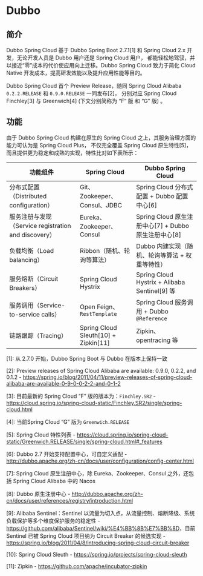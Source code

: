 # Dubbo
## 简介

Dubbo Spring Cloud 基于 Dubbo Spring Boot 2.7.1[1] 和 Spring Cloud 2.x 开发，无论开发人员是 Dubbo 用户还是 Spring Cloud 用户，
都能轻松地驾驭，并以接近“零”成本的代价使应用向上迁移。Dubbo Spring Cloud 致力于简化 Cloud Native 开发成本，提高研发效能以及提升应用性能等目的。

Dubbo Spring Cloud 首个 Preview Release，随同 Spring Cloud Alibaba `0.2.2.RELEASE` 和  `0.9.0.RELEASE` 一同发布[2]，
分别对应 Spring Cloud Finchley[3] 与 Greenwich[4] (下文分别简称为 “F” 版 和 “G” 版) 。





## 功能

由于 Dubbo Spring Cloud 构建在原生的 Spring Cloud 之上，其服务治理方面的能力可认为是 Spring Cloud Plus，
不仅完全覆盖 Spring Cloud 原生特性[5]，而且提供更为稳定和成熟的实现，特性比对如下表所示：

| 功能组件                                             | Spring Cloud                           | Dubbo Spring Cloud                                   |
| ---------------------------------------------------- | -------------------------------------- | -----------------------------------------------------|
| 分布式配置（Distributed configuration）              | Git、Zookeeper、Consul、JDBC           | Spring Cloud 分布式配置 + Dubbo 配置中心[6]          |
| 服务注册与发现（Service registration and discovery） | Eureka、Zookeeper、Consul              | Spring Cloud 原生注册中心[7] + Dubbo 原生注册中心[8] |
| 负载均衡（Load balancing）                           | Ribbon（随机、轮询等算法）             | Dubbo 内建实现（随机、轮询等算法 + 权重等特性）      |
| 服务熔断（Circuit Breakers）                         | Spring Cloud Hystrix                   | Spring Cloud Hystrix + Alibaba Sentinel[9] 等        |
| 服务调用（Service-to-service calls）                 | Open Feign、`RestTemplate`             | Spring Cloud 服务调用 + Dubbo `@Reference`           |
| 链路跟踪（Tracing）                                  | Spring Cloud Sleuth[10] + Zipkin[11]   | Zipkin、opentracing 等                               |



[1]: 从 2.7.0 开始，Dubbo Spring Boot 与 Dubbo 在版本上保持一致

[2]: Preview releases of Spring Cloud Alibaba are available: 0.9.0, 0.2.2, and 0.1.2 - <https://spring.io/blog/2011/04/11/preview-releases-of-spring-cloud-alibaba-are-available-0-9-0-0-2-2-and-0-1-2>

[3]: 目前最新的 Spring Cloud “F” 版的版本为：`Finchley.SR2` - <https://cloud.spring.io/spring-cloud-static/Finchley.SR2/single/spring-cloud.html>

[4]: 当前Spring Cloud “G” 版为 `Greenwich.RELEASE`

[5]:  Spring Cloud 特性列表 - <https://cloud.spring.io/spring-cloud-static/Greenwich.RELEASE/single/spring-cloud.html#_features>

[6]:  Dubbo 2.7 开始支持配置中心，可自定义适配 - <http://dubbo.apache.org/zh-cn/docs/user/configuration/config-center.html>

[7]: Spring Cloud 原生注册中心，除 Eureka、Zookeeper、Consul 之外，还包括 Spring Cloud Alibaba 中的 Nacos

[8]: Dubbo 原生注册中心 - <http://dubbo.apache.org/zh-cn/docs/user/references/registry/introduction.html>

[9]: Alibaba Sentinel：Sentinel 以流量为切入点，从流量控制、熔断降级、系统负载保护等多个维度保护服务的稳定性 - <https://github.com/alibaba/Sentinel/wiki/%E4%BB%8B%E7%BB%8D>，目前 Sentinel 已被 Spring Cloud 项目纳为 Circuit Breaker  的候选实现 - <https://spring.io/blog/2011/04/8/introducing-spring-cloud-circuit-breaker>

[10]: Spring Cloud Sleuth - <https://spring.io/projects/spring-cloud-sleuth>

[11]: Zipkin - <https://github.com/apache/incubator-zipkin>